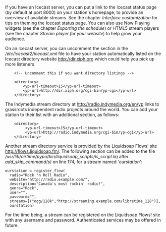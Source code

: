 If you have an Icecast server, you can put a link to the Icecast status page (by default at port 8000) on your station's homepage, to provide an overview of available streams. See the chapter *Interface customization* for tips on theming the Icecast status page. You can also use Now Playing widgets (see the chapter *Exporting the schedule*) or HTML5 stream players (see the chapter *Stream player for your website*) to help grow your audience.

On an Icecast server, you can uncomment the *<directory>* section in the */etc/icecast2/icecast.xml* file to have your station automatically listed on the Icecast directory website <http://dir.xiph.org> which could help you pick up more listeners.

        <!-- Uncomment this if you want directory listings -->

        <directory>
            <yp-url-timeout>15</yp-url-timeout>
            <yp-url>http://dir.xiph.org/cgi-bin/yp-cgi</yp-url>
        </directory>

The Indymedia stream directory at <http://radio.indymedia.org/en/yp> links to grassroots independent radio projects around the world. You can add your station to their list with an additional *<directory>* section, as follows:

        <directory>
             <yp-url-timeout>15</yp-url-timeout>
             <yp-url>http://radio.indymedia.org/cgi-bin/yp-cgi</yp-url>
        </directory>

Another stream directory service is provided by the Liquidsoap Flows! site <http://flows.liquidsoap.fm/>. The following section can be added to the file */usr/lib/airtime/pypo/bin/liquidsoap\_scripts/ls\_script.liq* after *add\_skip\_command(s)* on line 174, for a stream named '*ourstation*':

    ourstation = register_flow(
      radio="Rock 'n Roll Radio",
      website="http://radio.example.com/",
      description="Canada's most rockin' radio!",
      genre="Rock",
      user="",
      password="",
      streams=[("ogg/128k","http://streaming.example.com/libretime_128")],
      ourstation)

For the time being, a stream can be registered on the Liquidsoap Flows! site with any username and password. Authenticated services may be offered in future.
